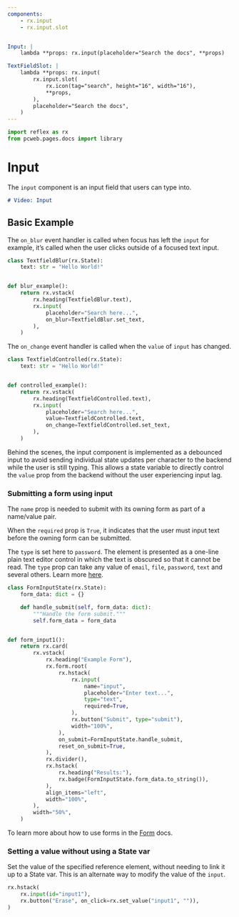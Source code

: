 ```yaml
---
components:
    - rx.input
    - rx.input.slot


Input: |
    lambda **props: rx.input(placeholder="Search the docs", **props)

TextFieldSlot: |
    lambda **props: rx.input(
        rx.input.slot(
            rx.icon(tag="search", height="16", width="16"),
            **props,
        ),
        placeholder="Search the docs",
    )
---
```


```python exec
import reflex as rx
from pcweb.pages.docs import library
```

# Input

The `input` component is an input field that users can type into.


```md video https://youtube.com/embed/ITOZkzjtjUA?start=1517&end=1869
# Video: Input
```

## Basic Example

The `on_blur` event handler is called when focus has left the `input` for example, it’s called when the user clicks outside of a focused text input.

```python demo exec
class TextfieldBlur(rx.State):
    text: str = "Hello World!"


def blur_example():
    return rx.vstack(
        rx.heading(TextfieldBlur.text),
        rx.input(
            placeholder="Search here...", 
            on_blur=TextfieldBlur.set_text,
        ),
    )
```

The `on_change` event handler is called when the `value` of `input` has changed.

```python demo exec
class TextfieldControlled(rx.State):
    text: str = "Hello World!"


def controlled_example():
    return rx.vstack(
        rx.heading(TextfieldControlled.text),
        rx.input(
            placeholder="Search here...", 
            value=TextfieldControlled.text,
            on_change=TextfieldControlled.set_text,
        ),
    )
```

Behind the scenes, the input component is implemented as a debounced input to avoid sending individual state updates per character to the backend while the user is still typing. This allows a state variable to directly control the `value` prop from the backend without the user experiencing input lag.

### Submitting a form using input

The `name` prop is needed to submit with its owning form as part of a name/value pair.

When the `required` prop is `True`, it indicates that the user must input text before the owning form can be submitted.

The `type` is set here to `password`. The element is presented as a one-line plain text editor control in which the text is obscured so that it cannot be read. The `type` prop can take any value of `email`, `file`, `password`, `text` and several others. Learn more [here](https://developer.mozilla.org/en-US/docs/Web/HTML/Element/input).

```python demo exec
class FormInputState(rx.State):
    form_data: dict = {}

    def handle_submit(self, form_data: dict):
        """Handle the form submit."""
        self.form_data = form_data


def form_input1():
    return rx.card(
        rx.vstack(
            rx.heading("Example Form"),
            rx.form.root(
                rx.hstack(
                    rx.input(
                        name="input",
                        placeholder="Enter text...",
                        type="text",
                        required=True,
                    ),
                    rx.button("Submit", type="submit"),
                    width="100%",
                ),
                on_submit=FormInputState.handle_submit,
                reset_on_submit=True,
            ),
            rx.divider(),
            rx.hstack(
                rx.heading("Results:"),
                rx.badge(FormInputState.form_data.to_string()),
            ),
            align_items="left",
            width="100%",
        ),
        width="50%",
    )
```

To learn more about how to use forms in the [Form]({library.forms.form.path}) docs.


### Setting a value without using a State var

Set the value of the specified reference element, without needing to link it up to a State var. This is an alternate way to modify the value of the `input`.

```python demo
rx.hstack(
    rx.input(id="input1"),
    rx.button("Erase", on_click=rx.set_value("input1", "")),
)
```
